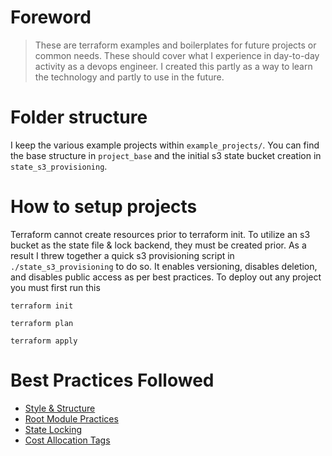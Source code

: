 # Foreword
> These are terraform examples and boilerplates for future projects or common needs. These should cover what I experience in day-to-day activity as a devops engineer. I created this partly as a way to learn the technology and partly to use in the future.

# Folder structure
I keep the various example projects within `example_projects/`. You can find the base structure in `project_base` and the initial s3 state bucket creation in `state_s3_provisioning`.

# How to setup projects
Terraform cannot create resources prior to terraform init. To utilize an s3 bucket as the state file & lock backend, they must be created prior. As a result I threw together a quick s3 provisioning script in `./state_s3_provisioning` to do so. It enables versioning, disables deletion, and disables public access as per best practices. To deploy out any project you must first run this

`terraform init`

`terraform plan`

`terraform apply`

# Best Practices Followed
- [Style & Structure](https://cloud.google.com/docs/terraform/best-practices/general-style-structure)
- [Root Module Practices](https://cloud.google.com/docs/terraform/best-practices/root-modules)
- [State Locking](https://rafaelmedeiros94.medium.com/goodbye-dynamodb-terraform-s3-backend-now-supports-native-locking-06f74037ad39)
- [Cost Allocation Tags](https://docs.aws.amazon.com/awsaccountbilling/latest/aboutv2/cost-alloc-tags.html)